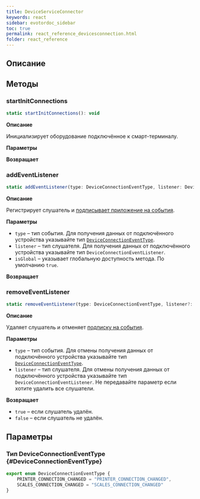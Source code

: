 ```yaml
---
title: DeviceServiceConnector
keywords: react
sidebar: evotordoc_sidebar
toc: true
permalink: react_reference_devicesconnection.html
folder: react_reference
---
```


## Описание

## Методы

### startInitConnections

```js
static startInitConnections(): void
```

**Описание**

Инициализирует оборудование подключённое к смарт-терминалу.

**Параметры**

**Возвращает**

### addEventListener

```js
static addEventListener(type: DeviceConnectionEventType, listener: DeviceConnectionEventListener, isGlobal: boolean = true): void
```

**Описание**

Регистрирует слушатель и [подписывает приложение на события](./doc_react_interactiontypes.html#eventsubscription).

**Параметры**

* `type` – тип события. Для получения данных от подключённого устройства указывайте тип [`DeviceConnectionEventType`](./react_reference_devicesconnection.html#DeviceConnectionEventType).
* `listener` – тип слушателя. Для получения данных от подключённого устройства указывайте тип `DeviceConnectionEventListener`.
* `isGlobal` – указывает глобальную доступность метода. По умолчанию `true`.

**Возвращает**

### removeEventListener

```js
static removeEventListener(type: DeviceConnectionEventType, listener?: DeviceConnectionEventListener): boolean
```

**Описание**

Удаляет слушатель и отменяет [подписку на события](./doc_react_interactiontypes.html#eventsubscription).

**Параметры**

* `type` – тип события. Для отмены получения данных от подключённого устройства указывайте тип [`DeviceConnectionEventType`](./react_reference_devicesconnection.html#DeviceConnectionEventType).
* `listener` – тип слушателя. Для отмены получения данных от подключённого устройства указывайте тип `DeviceConnectionEventListener`. Не передавайте параметр если хотите удалить все слушатели.

**Возвращает**

* `true` – если слушатель удалён.
* `false` – если слушатель не удалён.

## Параметры

### Тип DeviceConnectionEventType {#DeviceConnectionEventType}

```js
export enum DeviceConnectionEventType {
    PRINTER_CONNECTION_CHANGED = "PRINTER_CONNECTION_CHANGED",
    SCALES_CONNECTION_CHANGED = "SCALES_CONNECTION_CHANGED"
}
```
